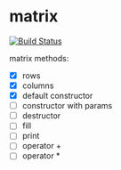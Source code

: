 # matrix

[![Build Status](https://travis-ci.org/SVolkoff/matrix.svg?branch=master)](https://travis-ci.org/SVolkoff/matrix)

matrix methods:
- [x] rows
- [x] columns
- [x] default constructor
- [ ] constructor with params
- [ ] destructor
- [ ] fill
- [ ] print
- [ ] operator +
- [ ] operator *
